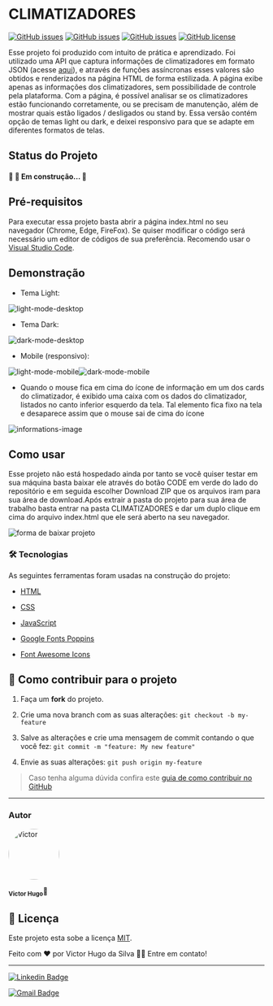 # CLIMATIZADORES

<a href="https://developer.mozilla.org/pt-BR/docs/Web/HTML" target="blank"><img alt="GitHub issues" src="https://img.shields.io/static/v1?label=tech&message=HTML5&color=E34F26&style=for-the-badge&logo=HTML5"></a>
<a href="https://developer.mozilla.org/pt-BR/docs/Web/CSS" target="blank"><img alt="GitHub issues" src="https://img.shields.io/static/v1?label=tech&message=CSS3&color=1572B6&style=for-the-badge&logo=CSS3"></a>
<a href="https://developer.mozilla.org/pt-BR/docs/Web/JavaScript" target="blank"><img alt="GitHub issues" src="https://img.shields.io/static/v1?label=tech&message=JavaScript&color=F7DF1E&style=for-the-badge&logo=JavaScript"></a>
<a href="https://github.com/VictorSilva15/NikeSportsAir-PageWeb/blob/main/LICENSE"><img alt="GitHub license" src="https://img.shields.io/github/license/VictorSilva15/NikeSportsAir-PageWeb?style=for-the-badge"></a>

Esse projeto foi produzido com intuito de prática e aprendizado. Foi utilizado uma API que captura informações de climatizadores em formato JSON (acesse [aqui](https://climatizadores-json.vercel.app/)), e através de funções assíncronas esses valores são obtidos e renderizados na página HTML de forma estilizada. A página exibe apenas as informações dos climatizadores, sem possibilidade de controle pela plataforma. Com a página, é possível analisar se os climatizadores estão funcionando corretamente, ou se precisam de manutenção, além de mostrar quais estão ligados / desligados ou stand by. Essa versão contém opção de temas light ou dark, e deixei responsivo para que se adapte em diferentes formatos de telas.

<h2>Status do Projeto</h2>

<h4> 🚧 🚀 Em construção...  🚧 </h4>

<h2>Pré-requisitos</h2>

<p>Para executar essa projeto basta abrir a página index.html no seu navegador (Chrome, Edge, FireFox). Se quiser modificar o código será necessário um editor de códigos de sua preferência. Recomendo usar o <a href="https://code.visualstudio.com/download" alt="VS Code">Visual Studio Code</a>.</p>

<h2>Demonstração</h2>

- Tema Light:

<img src="./screenshots/light-mode-desktop.png"  alt="light-mode-desktop"/>

- Tema Dark:

<img src="./screenshots/dark-mode-desktop.png"  alt="dark-mode-desktop"/>

- Mobile (responsivo):

<img  src="./screenshots/light-mode-mobile.png"  alt="light-mode-mobile"/><img  src="./screenshots/dark-mode-mobile.png"  alt="dark-mode-mobile"/>

- Quando o mouse fica em cima do ícone de informação em um dos cards do climatizador, é exibido uma caixa com os dados do climatizador, listados no canto inferior esquerdo da tela. Tal elemento fica fixo na tela e desaparece assim que o mouse sai de cima do ícone

<img src="./screenshots/informations.png" alt="informations-image"/>

<h2>Como usar</h2>

Esse projeto não está hospedado ainda por tanto se você quiser testar em sua máquina basta baixar ele através do botão CODE em verde do lado do repositório e em seguida escolher Download ZIP que os arquivos iram para sua área de download.Após extrair a pasta do projeto para sua área de trabalho basta entrar na pasta CLIMATIZADORES e dar um duplo clique em cima do arquivo index.html que ele será aberto na seu navegador.

<img  src="./screenshots/forma-de-baixar-projeto.png"  alt="forma de baixar projeto">

### 🛠 Tecnologias

As seguintes ferramentas foram usadas na construção do projeto:

- [HTML](https://developer.mozilla.org/pt-BR/docs/Web/HTML)

- [CSS](https://developer.mozilla.org/pt-BR/docs/Web/CSS)

- [JavaScript](https://developer.mozilla.org/pt-BR/docs/Web/JavaScript)

- [Google Fonts Poppins](https://fonts.google.com/specimen/Poppins?query=Popp)

- [Font Awesome Icons](https://fontawesome.com)

## 💪 Como contribuir para o projeto

1. Faça um **fork** do projeto.

2. Crie uma nova branch com as suas alterações: `git checkout -b my-feature`

3. Salve as alterações e crie uma mensagem de commit contando o que você fez: `git commit -m "feature: My new feature"`

4. Envie as suas alterações: `git push origin my-feature`

> Caso tenha alguma dúvida confira este [guia de como contribuir no GitHub](./CONTRIBUTING.md)

---

### Autor

<img  style="border-radius: 50%"  src="https://avatars.githubusercontent.com/u/70340221?v=4"  width="100px;"  alt="Victor"/>

<sub><b>Victor Hugo</b></sub>🚀

## 📝 Licença

Este projeto esta sobe a licença [MIT](./LICENSE).

Feito com ❤️ por Victor Hugo da Silva 👋🏽 Entre em contato!

---

[![Linkedin Badge](https://img.shields.io/badge/-Victor-blue?style=flat-square&logo=Linkedin&logoColor=white&link=https://www.linkedin.com/in/tgmarinho/)](https://www.linkedin.com/in/victor-silva-9485021b2/)

[![Gmail Badge](https://img.shields.io/badge/-victor470hugo@gmail.com-c14438?style=flat-square&logo=Gmail&logoColor=white&link=mailto:tgmarinho@gmail.com)](mailto:victor470hugo@gmail.com)
